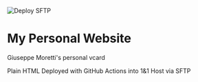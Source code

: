 ![Deploy SFTP](https://github.com/gmoretti/vcard/workflows/Deploy%20SFTP/badge.svg?branch=master)

# My Personal Website
Giuseppe Moretti's personal vcard

Plain HTML
Deployed with GitHub Actions into 1&1 Host via SFTP
